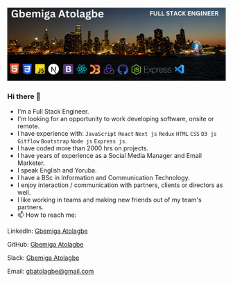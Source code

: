 ![](gbatolagbea.png)
### Hi there 👋 
- I’m a Full Stack Engineer.
- I'm looking for an opportunity to work developing software, onsite or remote.
- I have experience with: `JavaScript` `React` `Next js` `Redux` `HTML` `CSS` `D3 js` `Gitflow` `Bootstrap` `Node js` `Express js`.
- I have coded more than 2000 hrs on projects.
- I have years of experience as a Social Media Manager and Email Marketer.
- I speak English and Yoruba.
- I have a BSc in Information and Communication Technology.
- I enjoy interaction / communication with partners, clients or directors as well.
- I like working in teams and making new friends out of my team's partners.
- 📫 How to reach me:

LinkedIn: [Gbemiga Atolagbe](https://www.linkedin.com/in/gbemiga-atolagbe-6b4b1a260/)

GitHub: [Gbemiga Atolagbe](https://github.com/AtGbemiga)

Slack: [Gbemiga Atolagbe](https://app.slack.com/client/T47CT8XPG/D04V71AJTFY/rimeto_profile/U04S34ETND9)

Email: gbatolagbe@gmail.com
